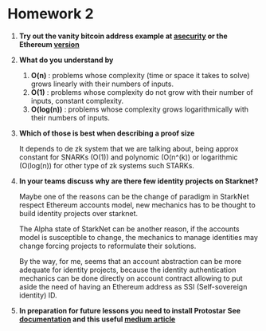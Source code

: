 # Homework 2
1. **Try out the vanity bitcoin address example at [asecurity](https://asecuritysite.com/blockchain/vanity) or the Ethereum [version](https://vanity-eth.tk/)**

2. **What do you understand by**

	1. **O(n)** : problems whose complexity (time or space it takes to solve) grows linearly with their numbers of inputs.
	2. **O(1)** : problems whose complexity do not grow with their number of inputs, constant complexity.
	3. **O(log(n))** : problems whose complexity grows logarithmically with their numbers of inputs.
	

3. **Which of those is best when describing a proof size**

	It depends to de zk system that we are talking about, being approx constant for SNARKs (O(1)) and polynomic (O(n^(k))  or logarithmic (O(log(n)) for other type of zk systems such STARKs.

4. **In your teams discuss why are there few identity projects on Starknet?**

	Maybe one of the reasons can be the change of paradigm in StarkNet respect Ethereum accounts model, new mechanics has to be thought to build identity projects over starknet.

	The Alpha state of StarkNet can be another reason, if the accounts model is susceptible to change, the mechanics to manage identities may change forcing projects to reformulate their solutions.

	By the way, for me, seems that an account abstraction can be more adequate for identity projects, because the identity authentication mechanics can be done directly on account contract allowing to put aside the need of having an Ethereum address as SSI (Self-sovereign identity) ID.


5. **In preparation for future lessons you need to install Protostar**
**See [documentation](https://docs.swmansion.com/protostar/docs/tutorials/installation) and this useful [medium article](https://blog.swmansion.com/testing-starknet-contracts-made-easy-with-protostar-2ecdad3c9133)**
